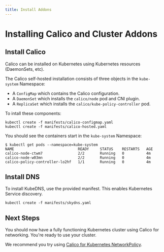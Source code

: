 ```yaml
---
title: Install Addons
---
```


# Installing Calico and Cluster Addons
## Install Calico
Calico can be installed on Kubernetes using Kubernetes resources (DaemonSets, etc).

The Calico self-hosted installation consists of three objects in the `kube-system` Namespace:
- A `ConfigMap` which contains the Calico configuration.
- A `DaemonSet` which installs the `calico/node` pod and CNI plugin.
- A `ReplicaSet` which installs the `calico/kube-policy-controller` pod.

To intall these components:
```
kubectl create -f manifests/calico-configmap.yaml
kubectl create -f manifests/calico-hosted.yaml
```

You should see the containers start in the `kube-system` Namespace:

```
$ kubectl get pods --namespace=kube-system
NAME                             READY     STATUS    RESTARTS   AGE
calico-node-ctwm7                2/2       Running   0          4m
calico-node-w03mn                2/2       Running   0          4m
calico-policy-controller-lo2hf   1/1       Running   0          4m
```

## Install DNS
To install KubeDNS, use the provided manifest.  This enables Kubernetes Service discovery.

```
kubectl create -f manifests/skydns.yaml
```

## Next Steps
You should now have a fully functioning Kubernetes cluster using Calico for networking.  You're ready to use your cluster.

We recommend you try using [Calico for Kubernetes NetworkPolicy](simple-policy-demo).
